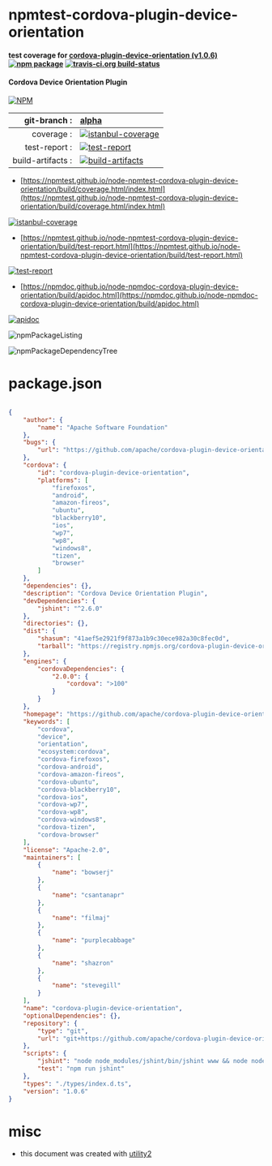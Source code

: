 # npmtest-cordova-plugin-device-orientation

#### test coverage for  [cordova-plugin-device-orientation (v1.0.6)](https://github.com/apache/cordova-plugin-device-orientation#readme)  [![npm package](https://img.shields.io/npm/v/npmtest-cordova-plugin-device-orientation.svg?style=flat-square)](https://www.npmjs.org/package/npmtest-cordova-plugin-device-orientation) [![travis-ci.org build-status](https://api.travis-ci.org/npmtest/node-npmtest-cordova-plugin-device-orientation.svg)](https://travis-ci.org/npmtest/node-npmtest-cordova-plugin-device-orientation)

#### Cordova Device Orientation Plugin

[![NPM](https://nodei.co/npm/cordova-plugin-device-orientation.png?downloads=true&downloadRank=true&stars=true)](https://www.npmjs.com/package/cordova-plugin-device-orientation)

| git-branch : | [alpha](https://github.com/npmtest/node-npmtest-cordova-plugin-device-orientation/tree/alpha)|
|--:|:--|
| coverage : | [![istanbul-coverage](https://npmtest.github.io/node-npmtest-cordova-plugin-device-orientation/build/coverage.badge.svg)](https://npmtest.github.io/node-npmtest-cordova-plugin-device-orientation/build/coverage.html/index.html)|
| test-report : | [![test-report](https://npmtest.github.io/node-npmtest-cordova-plugin-device-orientation/build/test-report.badge.svg)](https://npmtest.github.io/node-npmtest-cordova-plugin-device-orientation/build/test-report.html)|
| build-artifacts : | [![build-artifacts](https://npmtest.github.io/node-npmtest-cordova-plugin-device-orientation/glyphicons_144_folder_open.png)](https://github.com/npmtest/node-npmtest-cordova-plugin-device-orientation/tree/gh-pages/build)|

- [https://npmtest.github.io/node-npmtest-cordova-plugin-device-orientation/build/coverage.html/index.html](https://npmtest.github.io/node-npmtest-cordova-plugin-device-orientation/build/coverage.html/index.html)

[![istanbul-coverage](https://npmtest.github.io/node-npmtest-cordova-plugin-device-orientation/build/screenCapture.buildCi.browser.%252Ftmp%252Fbuild%252Fcoverage.lib.html.png)](https://npmtest.github.io/node-npmtest-cordova-plugin-device-orientation/build/coverage.html/index.html)

- [https://npmtest.github.io/node-npmtest-cordova-plugin-device-orientation/build/test-report.html](https://npmtest.github.io/node-npmtest-cordova-plugin-device-orientation/build/test-report.html)

[![test-report](https://npmtest.github.io/node-npmtest-cordova-plugin-device-orientation/build/screenCapture.buildCi.browser.%252Ftmp%252Fbuild%252Ftest-report.html.png)](https://npmtest.github.io/node-npmtest-cordova-plugin-device-orientation/build/test-report.html)

- [https://npmdoc.github.io/node-npmdoc-cordova-plugin-device-orientation/build/apidoc.html](https://npmdoc.github.io/node-npmdoc-cordova-plugin-device-orientation/build/apidoc.html)

[![apidoc](https://npmdoc.github.io/node-npmdoc-cordova-plugin-device-orientation/build/screenCapture.buildCi.browser.%252Ftmp%252Fbuild%252Fapidoc.html.png)](https://npmdoc.github.io/node-npmdoc-cordova-plugin-device-orientation/build/apidoc.html)

![npmPackageListing](https://npmtest.github.io/node-npmtest-cordova-plugin-device-orientation/build/screenCapture.npmPackageListing.svg)

![npmPackageDependencyTree](https://npmtest.github.io/node-npmtest-cordova-plugin-device-orientation/build/screenCapture.npmPackageDependencyTree.svg)



# package.json

```json

{
    "author": {
        "name": "Apache Software Foundation"
    },
    "bugs": {
        "url": "https://github.com/apache/cordova-plugin-device-orientation/issues"
    },
    "cordova": {
        "id": "cordova-plugin-device-orientation",
        "platforms": [
            "firefoxos",
            "android",
            "amazon-fireos",
            "ubuntu",
            "blackberry10",
            "ios",
            "wp7",
            "wp8",
            "windows8",
            "tizen",
            "browser"
        ]
    },
    "dependencies": {},
    "description": "Cordova Device Orientation Plugin",
    "devDependencies": {
        "jshint": "^2.6.0"
    },
    "directories": {},
    "dist": {
        "shasum": "41aef5e2921f9f873a1b9c30ece982a30c8fec0d",
        "tarball": "https://registry.npmjs.org/cordova-plugin-device-orientation/-/cordova-plugin-device-orientation-1.0.6.tgz"
    },
    "engines": {
        "cordovaDependencies": {
            "2.0.0": {
                "cordova": ">100"
            }
        }
    },
    "homepage": "https://github.com/apache/cordova-plugin-device-orientation#readme",
    "keywords": [
        "cordova",
        "device",
        "orientation",
        "ecosystem:cordova",
        "cordova-firefoxos",
        "cordova-android",
        "cordova-amazon-fireos",
        "cordova-ubuntu",
        "cordova-blackberry10",
        "cordova-ios",
        "cordova-wp7",
        "cordova-wp8",
        "cordova-windows8",
        "cordova-tizen",
        "cordova-browser"
    ],
    "license": "Apache-2.0",
    "maintainers": [
        {
            "name": "bowserj"
        },
        {
            "name": "csantanapr"
        },
        {
            "name": "filmaj"
        },
        {
            "name": "purplecabbage"
        },
        {
            "name": "shazron"
        },
        {
            "name": "stevegill"
        }
    ],
    "name": "cordova-plugin-device-orientation",
    "optionalDependencies": {},
    "repository": {
        "type": "git",
        "url": "git+https://github.com/apache/cordova-plugin-device-orientation.git"
    },
    "scripts": {
        "jshint": "node node_modules/jshint/bin/jshint www && node node_modules/jshint/bin/jshint src && node node_modules/jshint/bin/jshint tests",
        "test": "npm run jshint"
    },
    "types": "./types/index.d.ts",
    "version": "1.0.6"
}
```



# misc
- this document was created with [utility2](https://github.com/kaizhu256/node-utility2)
